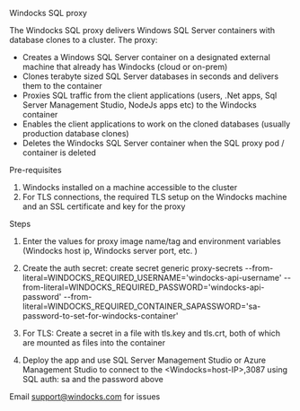 Windocks SQL proxy

The Windocks SQL proxy delivers Windows SQL Server containers with database clones to a cluster. The proxy:
- Creates a Windows SQL Server container on a designated external machine that already has Windocks (cloud or on-prem)
- Clones terabyte sized SQL Server databases in seconds and delivers them to the container
- Proxies SQL traffic from the client applications (users, .Net apps, Sql Server Management Studio, NodeJs apps etc) to the Windocks container
- Enables the client applications to work on the cloned databases (usually production database clones) 
- Deletes the Windocks SQL Server container when the SQL proxy pod / container is deleted

Pre-requisites
1. Windocks installed on a machine accessible to the cluster 
2. For TLS connections, the required TLS setup on the Windocks machine and an SSL certificate and key for the proxy

Steps

1. Enter the values for proxy image name/tag and  environment variables (Windocks host ip, Windocks server port, etc. )

2. Create the auth secret: create secret generic proxy-secrets --from-literal=WINDOCKS_REQUIRED_USERNAME='windocks-api-username' --from-literal=WINDOCKS_REQUIRED_PASSWORD='windocks-api-password' --from-literal=WINDOCKS_REQUIRED_CONTAINER_SAPASSWORD='sa-password-to-set-for-windocks-container'

3. For TLS: Create a secret in a file with tls.key and tls.crt, both of which are mounted as files into the container

4. Deploy the app and use SQL Server Management Studio or Azure Management Studio to connect to the <Windocks=host-IP>,3087 using SQL auth: sa and the password above

Email support@windocks.com for issues